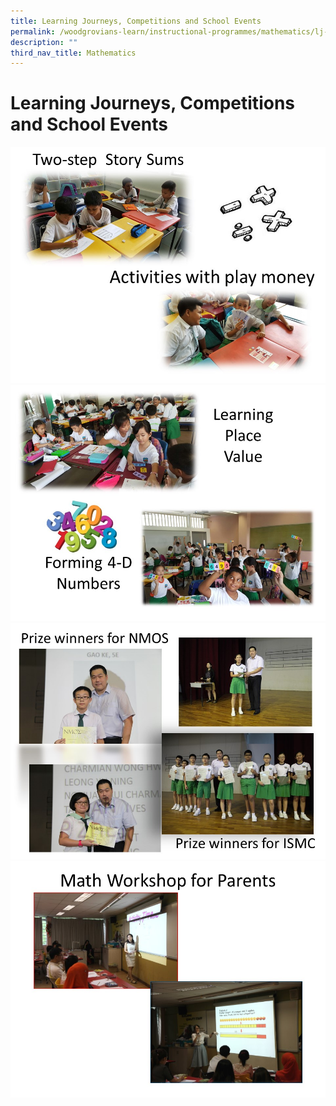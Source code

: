 ```yaml
---
title: Learning Journeys, Competitions and School Events
permalink: /woodgrovians-learn/instructional-programmes/mathematics/lj-competitions-n-school-events
description: ""
third_nav_title: Mathematics
---
```

# **Learning Journeys, Competitions and School Events**

![](/images/Slide1%20(2).jpg)
![](/images/Slide2%20(1).jpg)
![](/images/Slide4%20(1).jpg)
![](/images/Slide3%20(2).jpg)